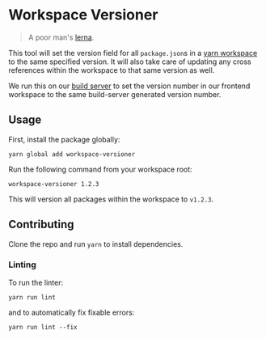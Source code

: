 # Workspace Versioner

> A poor man's [lerna](https://github.com/lerna/lerna).

This tool will set the version field for all `package.json`s in a [yarn workspace](https://yarnpkg.com/lang/en/docs/workspaces/) to the same specified version. It will also take care of updating any cross references within the workspace to that same version as well.

We run this on our [build server](https://teamcity.archoninfosys.com/) to set the version number in our frontend workspace to the same build-server generated version number.

## Usage

First, install the package globally:

```
yarn global add workspace-versioner
```

Run the following command from your workspace root:

```
workspace-versioner 1.2.3
```

This will version all packages within the workspace to `v1.2.3`.

## Contributing

Clone the repo and run `yarn` to install dependencies.

### Linting

To run the linter:

```
yarn run lint
```

and to automatically fix fixable errors:

```
yarn run lint --fix
```
